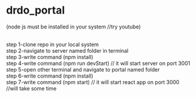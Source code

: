 # drdo_portal</br>

(node js must be installed in your system  //try youtube)</br></br>

step 1-clone repo in your local system</br>
step 2-navigate to server named folder in terminal</br>
step 3-write command (npm install)</br>
step 4-write command (npm run devStart)                     // it will start server on port 3001</br>
step 5-open other terminal and navigate to portal named folder</br>
step 6-write command (npm install)</br>
step 7-write command (npm start)                              // it will start react app on port 3000  //will take some time</br>
